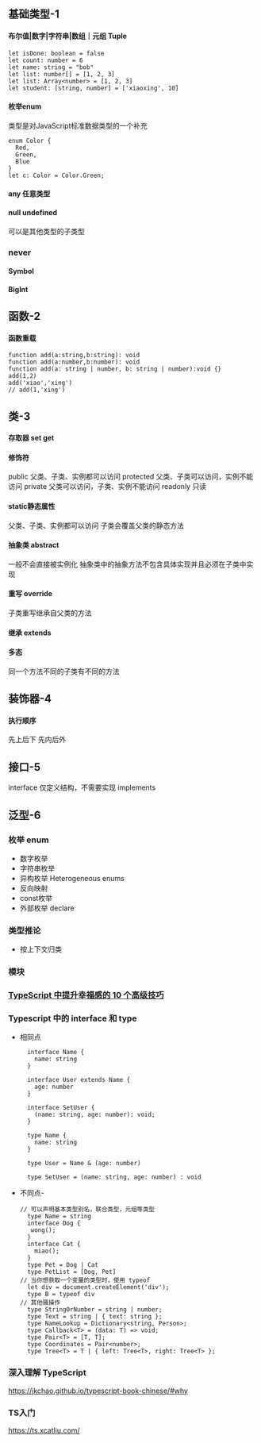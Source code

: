 ## 基础类型-1
#### 布尔值|数字|字符串|数组｜元组 Tuple
```
let isDone: boolean = false
let count: number = 6
let name: string = "bob"
let list: number[] = [1, 2, 3]
let list: Array<number> = [1, 2, 3]
let student: [string, number] = ['xiaoxing', 10]
```
#### 枚举enum
类型是对JavaScript标准数据类型的一个补充
```
enum Color {
  Red, 
  Green, 
  Blue
}
let c: Color = Color.Green;
```
#### any 任意类型
#### null undefined 
可以是其他类型的子类型
### never
#### Symbol
#### BigInt

## 函数-2
#### 函数重载
```
function add(a:string,b:string): void
function add(a:number,b:number): void
function add(a: string | number, b: string | number):void {}
add(1,2)
add('xiao','xing')
// add(1,'xing')
```

## 类-3
#### 存取器 set get
#### 修饰符
public 父类、子类、实例都可以访问
protected  父类、子类可以访问，实例不能访问
private 父类可以访问，子类、实例不能访问
readonly 只读
#### static静态属性
父类、子类、实例都可以访问
子类会覆盖父类的静态方法
#### 抽象类 abstract
一般不会直接被实例化
抽象类中的抽象方法不包含具体实现并且必须在子类中实现
#### 重写 override 
子类重写继承自父类的方法
#### 继承 extends
#### 多态 
同一个方法不同的子类有不同的方法


## 装饰器-4
#### 执行顺序
先上后下 先内后外


## 接口-5
interface 仅定义结构，不需要实现
implements

## 泛型-6


### 枚举 enum

- 数字枚举
- 字符串枚举
- 异构枚举 Heterogeneous enums
- 反向映射
- const枚举
- 外部枚举 declare

### 类型推论
- 按上下文归类

### 模块





### [TypeScript 中提升幸福感的 10 个高级技巧](https://segmentfault.com/a/1190000039030887)


### Typescript 中的 interface 和 type

- 相同点
  ```
    interface Name {
      name: string
    }

    interface User extends Name {
      age: number
    }

    interface SetUser {
      (name: string, age: number): void;
    }

    type Name {
      name: string
    }

    type User = Name & (age: number)

    type SetUser = (name: string, age: number) : void

  ```

- 不同点-

  ```
  // 可以声明基本类型别名，联合类型，元组等类型
    type Name = string
    interface Dog {
     wong();
    }
    interface Cat {
      miao();
    }
    type Pet = Dog | Cat
    type PetList = [Dog, Pet]
  // 当你想获取一个变量的类型时，使用 typeof
    let div = document.createElement('div');
    type B = typeof div
  // 其他骚操作
    type StringOrNumber = string | number; 
    type Text = string | { text: string }; 
    type NameLookup = Dictionary<string, Person>; 
    type Callback<T> = (data: T) => void; 
    type Pair<T> = [T, T]; 
    type Coordinates = Pair<number>; 
    type Tree<T> = T | { left: Tree<T>, right: Tree<T> };
  ```

### 深入理解 TypeScript
https://jkchao.github.io/typescript-book-chinese/#why
### TS入门
https://ts.xcatliu.com/